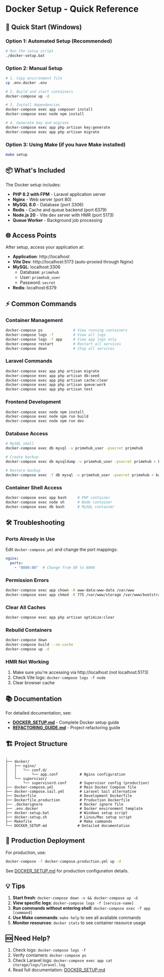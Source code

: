 # Docker Setup - Quick Reference

## 🚀 Quick Start (Windows)

### Option 1: Automated Setup (Recommended)
```bash
# Run the setup script
./docker-setup.bat
```

### Option 2: Manual Setup
```bash
# 1. Copy environment file
cp .env.docker .env

# 2. Build and start containers
docker-compose up -d

# 3. Install dependencies
docker-compose exec app composer install
docker-compose exec node npm install

# 4. Generate key and migrate
docker-compose exec app php artisan key:generate
docker-compose exec app php artisan migrate
```

### Option 3: Using Make (if you have Make installed)
```bash
make setup
```

## 📦 What's Included

The Docker setup includes:

- **PHP 8.2 with FPM** - Laravel application server
- **Nginx** - Web server (port 80)
- **MySQL 8.0** - Database (port 3306)
- **Redis** - Cache and queue backend (port 6379)
- **Node.js 20** - Vite dev server with HMR (port 5173)
- **Queue Worker** - Background job processing

## 🌐 Access Points

After setup, access your application at:

- **Application**: http://localhost
- **Vite Dev**: http://localhost:5173 (auto-proxied through Nginx)
- **MySQL**: localhost:3306
  - Database: `primehub`
  - User: `primehub_user`
  - Password: `secret`
- **Redis**: localhost:6379

## ⚡ Common Commands

### Container Management
```bash
docker-compose ps              # View running containers
docker-compose logs -f         # View all logs
docker-compose logs -f app     # View app logs only
docker-compose restart         # Restart all services
docker-compose down            # Stop all services
```

### Laravel Commands
```bash
docker-compose exec app php artisan migrate
docker-compose exec app php artisan db:seed
docker-compose exec app php artisan cache:clear
docker-compose exec app php artisan queue:work
docker-compose exec app php artisan test
```

### Frontend Development
```bash
docker-compose exec node npm install
docker-compose exec node npm run build
docker-compose exec node npm run dev
```

### Database Access
```bash
# MySQL shell
docker-compose exec db mysql -u primehub_user -psecret primehub

# Create backup
docker-compose exec db mysqldump -u primehub_user -psecret primehub > backup.sql

# Restore backup
docker-compose exec -T db mysql -u primehub_user -psecret primehub < backup.sql
```

### Container Shell Access
```bash
docker-compose exec app bash     # PHP container
docker-compose exec node sh      # Node container
docker-compose exec db bash      # MySQL container
```

## 🛠️ Troubleshooting

### Ports Already in Use
Edit `docker-compose.yml` and change the port mappings:
```yaml
nginx:
  ports:
    - "8080:80"  # Change from 80 to 8080
```

### Permission Errors
```bash
docker-compose exec app chown -R www-data:www-data /var/www
docker-compose exec app chmod -R 775 /var/www/storage /var/www/bootstrap/cache
```

### Clear All Caches
```bash
docker-compose exec app php artisan optimize:clear
```

### Rebuild Containers
```bash
docker-compose down
docker-compose build --no-cache
docker-compose up -d
```

### HMR Not Working
1. Make sure you're accessing via http://localhost (not localhost:5173)
2. Check Vite logs: `docker-compose logs -f node`
3. Clear browser cache

## 📚 Documentation

For detailed documentation, see:
- **[DOCKER_SETUP.md](./DOCKER_SETUP.md)** - Complete Docker setup guide
- **[REFACTORING_GUIDE.md](./REFACTORING_GUIDE.md)** - Project refactoring guide

## 🏗️ Project Structure

```
.
├── docker/
│   ├── nginx/
│   │   └── conf.d/
│   │       └── app.conf          # Nginx configuration
│   └── supervisor/
│       └── supervisord.conf      # Supervisor config (production)
├── docker-compose.yml            # Main Docker Compose file
├── docker-compose.sail.yml       # Laravel Sail alternative
├── Dockerfile                    # Development Dockerfile
├── Dockerfile.production         # Production Dockerfile
├── .dockerignore                 # Docker ignore file
├── .env.docker                   # Docker environment template
├── docker-setup.bat              # Windows setup script
├── docker-setup.sh               # Linux/Mac setup script
├── Makefile                      # Make commands
└── DOCKER_SETUP.md              # Detailed documentation
```

## 🚢 Production Deployment

For production, use:
```bash
docker-compose -f docker-compose.production.yml up -d
```

See [DOCKER_SETUP.md](./DOCKER_SETUP.md) for production configuration details.

## 💡 Tips

1. **Start fresh**: `docker-compose down -v && docker-compose up -d`
2. **View specific logs**: `docker-compose logs -f [service-name]`
3. **Run commands without entering shell**: `docker-compose exec -T app [command]`
4. **Use Make commands**: `make help` to see all available commands
5. **Monitor resources**: `docker stats` to see container resource usage

## 🆘 Need Help?

1. Check logs: `docker-compose logs -f`
2. Verify containers: `docker-compose ps`
3. Check Laravel logs: `docker-compose exec app cat storage/logs/laravel.log`
4. Read full documentation: [DOCKER_SETUP.md](./DOCKER_SETUP.md)
